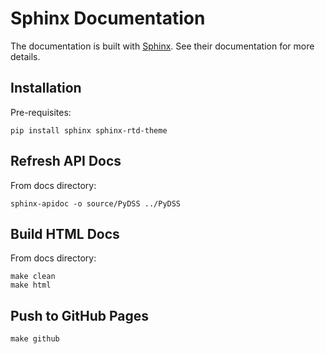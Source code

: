 # Sphinx Documentation

The documentation is built with [Sphinx](http://sphinx-doc.org/index.html). See their documentation for more details.

## Installation

Pre-requisites:

```
pip install sphinx sphinx-rtd-theme
```

## Refresh API Docs

From docs directory:

```
sphinx-apidoc -o source/PyDSS ../PyDSS
```

## Build HTML Docs

From docs directory:

```
make clean
make html
```

## Push to GitHub Pages

```
make github
```
